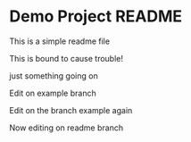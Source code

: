 # Demo Project README

This is a simple readme file

This is bound to cause trouble!

just something going on

Edit on example branch

Edit on the branch example again

Now editing on readme branch
